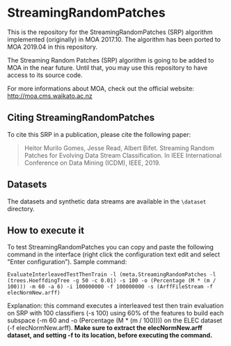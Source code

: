 # StreamingRandomPatches
This is the repository for the StreamingRandomPatches (SRP) algorithm implemented (originally) in MOA 2017.10. 
The algorithm has been ported to MOA 2019.04 in this repository. 

The Streaming Random Patches (SRP) algorithm is going to be added to MOA in the near future.
Until that, you may use this repository to have access to its source code. 

For more informations about MOA, check out the official website: 
http://moa.cms.waikato.ac.nz

## Citing StreamingRandomPatches
To cite this SRP in a publication, please cite the following paper: 
> Heitor Murilo Gomes, Jesse Read, Albert Bifet. 
> Streaming Random Patches for Evolving Data Stream Classification. In IEEE International Conference on Data Mining (ICDM), IEEE, 2019.

## Datasets
The datasets and synthetic data streams are available in the `\dataset` directory.

## How to execute it
To test StreamingRandomPatches you can copy and paste the following command in the interface (right click the configuration text edit and select "Enter configuration”).
Sample command: 

`EvaluateInterleavedTestThenTrain -l (meta.StreamingRandomPatches -l (trees.HoeffdingTree -g 50 -c 0.01) -s 100 -o (Percentage (M * (m / 100))) -m 60 -a 6) -i 100000000 -f 100000000 -s (ArffFileStream -f elecNormNew.arff)`

Explanation: this command executes a interleaved test then train evaluation on SRP with 100 classifiers (-s 100) using 60% of the features to build each subspace (-m 60 and -o (Percentage (M * (m / 100))))
on the ELEC dataset (-f elecNormNew.arff). 
**Make sure to extract the elecNormNew.arff dataset, and setting -f to its location, before executing the command.**
